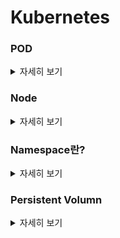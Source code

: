 # Kubernetes

### POD
<details>
   <summary> 자세히 보기 </summary>
 
 <br>
   
쿠버네티스의 가장 작은 단위

한개 또는 여러개의 컨테이너를 담고 있을 수 있다. (긴밀하게 연결 돼있는)

파드내의 컨테이너는 IP address와 port space를 공유하고 같이 위치하고 같이 스케쥴된다.

그리고 같은 노드의 공유된 컨텍스트에서 실행된다.

우리가 Deployment를 쿠버네티스에 만들때 그것을 파드를 생성하는 일이고 그 안에 컨테이너도 같이 생성된다.

각각의 파드는 노드와 연결돼있고 삭제되거나 종료될때까지 노드에 남아서 스케쥴된다.

만약 노드가 실패한다면 동일한 파드가 다른 가능한 노드에서 실행될 것이다.

</details>

### Node
<details>
   <summary> 자세히 보기 </summary>
 
 <br>
   
파드는 항상 노드위에서 실행된다. 노드는 쿠버네티스의 워커 머신이다. 이 머신은 가상 머신일 수도 실제 머신일 수도 있다. 각 노드들은 control plane에 의해 관리된다. 노드는 여러개의 파드를 가지고 있을 수 있으며 쿠버네티스의 control plane은 자동적으로 노드들을 스케쥴링한다.

쿠버네티스 노드에는 최소 이것들이 실행되고 있다.

* Kubelet, control plane과 Node 사이에 커뮤니케이션을 담당하는 프로세스. 이것은 파드를 관리하고 컨테니어도 관리한다.

* 컨테이너 이미지를 저장소로부터 가져오는 역할을 하는 컨테이너 런타임이 실행되고 있다. 컨테이너를 unpacking하고 애플리케이션을 실행시키는 역할을 한다.





 </details>
 
 ### Namespace란?
<details>
   <summary> 자세히 보기 </summary>
 
 <br>
   
리눅스 커널의 특징중 하나이며 커널 리소스의 일부를 하나의 프로세스에게 할당할때 사용한다. 그렇게 함으로써 리소스를 프로세스에게 격리된 환경에서 제공할 수 있게 된다. 프로세스를 격리된 환경에서 실행할 때 필수적인 요소이며 마치 VM에서 돌아가는 것처럼 느끼게 한다.



 </details>
 
 
 </details>
 
 ### Persistent Volumn
<details>
   <summary> 자세히 보기 </summary>
 
 <br>
   저장 공간을 관리하는 것은 컴퓨팅 자원을 관리하는 것과 또 다른 얘기이다. PersistentVolume은 유저를 위한 API를 제공해서 저장공간의 디테일한 부분들을 추상화시켜서 이용가능하게 해준다. 이것을 가능하게 하기 위해서 우리는 PV와 PVC라는 개념을 알아야 한다.

우선 PV는 관리자나 Storage Class에 의해서 동적으로 제공되는 저장공간이다. PV는 라이프사이클을 가지고 있으며 그것은 PV를 사용하는 파드와 독립적이다. 

PVC는 유저에 의한 스토리지를 위한 요청이다. 파드는 노드의 리소스를 소비하고 PVC는 PV 리소스를 소비한다. 파드는 CPU나 메모리같은 특정한 레벨의 리소스를 요청할 수 있다. 마찬가지로 Claim은 접근권한이라던지 특정한 사이즈를 요구할 수 있다.

PVC 관리자는 유저로부터 저장공간을 추상화해서 소비할 수 있게 해주고 구체적인 구현을 유저에게 노출하지 않으면서도 스토리지의 사이즈나 접근권한을 달리하면서 유저에게 제공해줄 수 있는 능력이 필요하다.

 </details>


